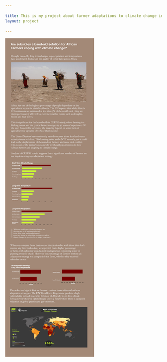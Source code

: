 ```yaml
---

title: This is my project about farmer adaptations to climate change in Africa
layout: project

---
```


![](ceepa.png)